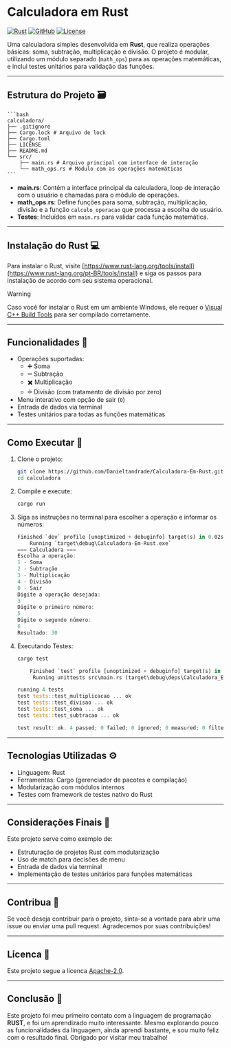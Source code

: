 # Calculadora em Rust

[![Rust](https://img.shields.io/badge/Rust-%23000000.svg?style=for-the-badge&logo=rust&logoColor=white)](https://www.rust-lang.org/)
[![GitHub](https://img.shields.io/badge/GitHub-100000?style=for-the-badge&logo=github&logoColor=white)](https://github.com/Danieltandrade/Calculadora-Em-Rust)
[![License](https://img.shields.io/badge/License-Apache%202.0-blue.svg)](https://github.com/Danieltandrade/Calculadora-Em-Rust/blob/main/LICENSE)

Uma calculadora simples desenvolvida em **Rust**, que realiza operações básicas: soma, subtração, multiplicação e divisão. O projeto é modular, utilizando um módulo separado (`math_ops`) para as operações matemáticas, e inclui testes unitários para validação das funções.

---

## Estrutura do Projeto 🗃️

    ```bash
    calculadora/
    ├── .gitignore
    ├── Cargo.lock # Arquivo de lock
    ├── Cargo.toml
    ├── LICENSE
    ├── README.md
    └── src/
        ├── main.rs # Arquivo principal com interface de interação
        └── math_ops.rs # Módulo com as operações matemáticas    
    ```

- **main.rs**: Contém a interface principal da calculadora, loop de interação com o usuário e chamadas para o módulo de operações.  
- **math_ops.rs**: Define funções para soma, subtração, multiplicação, divisão e a função `calculo_operacao` que processa a escolha do usuário.  
- **Testes**: Incluídos em `main.rs` para validar cada função matemática.

---

## Instalação do Rust 💻

Para instalar o Rust, visite [https://www.rust-lang.org/tools/install](https://www.rust-lang.org/pt-BR/tools/install) e siga os passos para instalação de acordo com seu sistema operacional.

> [!WARNING]
> Caso você for instalar o Rust em um ambiente Windows, ele requer o [Visual C++ Build Tools](https://visualstudio.microsoft.com/pt-br/vs/older/visual-cpp-build-tools/) para ser compilado corretamente.

---

## Funcionalidades 📑	

- Operações suportadas:
  - ➕ Soma
  - ➖ Subtração
  - ✖️ Multiplicação
  - ➗ Divisão (com tratamento de divisão por zero)
- Menu interativo com opção de sair (`0`)
- Entrada de dados via terminal
- Testes unitários para todas as funções matemáticas

---

## Como Executar 🔧

1. Clone o projeto:

    ```bash
    git clone https://github.com/Danieltandrade/Calculadora-Em-Rust.git
    cd calculadora
    ```

2. Compile e execute:

    ```bash
    cargo run
    ```

3. Siga as instruções no terminal para escolher a operação e informar os números:

    ```rust
    Finished `dev` profile [unoptimized + debuginfo] target(s) in 0.02s
        Running `target\debug\Calculadora-Em-Rust.exe`
    === Calculadora ===
    Escolha a operação:
    1 - Soma
    2 - Subtração
    3 - Multiplicação
    4 - Divisão
    0 - Sair
    Digite a operação desejada:
    3
    Digite o primeiro número:
    5
    Digite o segundo número:
    6
    Resultado: 30
    ```

4. Executando Testes:
 
    ```bash
    cargo test
    ```

    ```rust
        Finished `test` profile [unoptimized + debuginfo] target(s) in 0.02s
         Running unittests src\main.rs (target\debug\deps\Calculadora_Em_Rust-55449d4d3e4164e9.exe)

    running 4 tests
    test tests::test_multiplicacao ... ok
    test tests::test_divisao ... ok      
    test tests::test_soma ... ok
    test tests::test_subtracao ... ok

    test result: ok. 4 passed; 0 failed; 0 ignored; 0 measured; 0 filtered out; finished in 0.00s
    ```
---

## Tecnologias Utilizadas ⚙️

- Linguagem: Rust
- Ferramentas: Cargo (gerenciador de pacotes e compilação)
- Modularização com módulos internos
- Testes com framework de testes nativo do Rust

---

## Considerações Finais 📝

Este projeto serve como exemplo de:

- Estruturação de projetos Rust com modularização
- Uso de match para decisões de menu
- Entrada de dados via terminal
- Implementação de testes unitários para funções matemáticas

---

## Contribua 🤝

Se você deseja contribuir para o projeto, sinta-se a vontade para abrir uma issue ou enviar uma pull request. Agradecemos por suas contribuições!

---

## Licenca 📜

Este projeto segue a licenca [Apache-2.0](https://github.com/Danieltandrade/Calculadora-Em-Rust/blob/main/LICENSE).

---

## Conclusão 🎉

Este projeto foi meu primeiro contato com a linguagem de programação __RUST__, e foi um aprendizado muito interessante.
Mesmo explorando pouco as funcionalidades da linguagem, ainda aprendi bastante, e sou muito feliz com o resultado final.
Obrigado por visitar meu trabalho!
